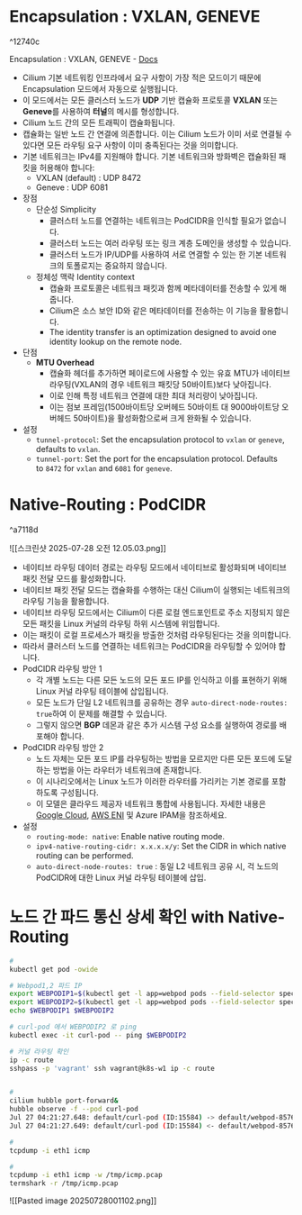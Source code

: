 # Encapsulation : VXLAN, GENEVE

^12740c

Encapsulation : VXLAN, GENEVE - [Docs](https://docs.cilium.io/en/stable/network/concepts/routing/)

- Cilium 기본 네트워킹 인프라에서 요구 사항이 가장 적은 모드이기 때문에 Encapsulation 모드에서 자동으로 실행됩니다.
- 이 모드에서는 모든 클러스터 노드가 **UDP** 기반 캡슐화 프로토콜 **VXLAN** 또는 **Geneve**를 사용하여 **터널**의 메시를 형성합니다.
- Cilium 노드 간의 모든 트래픽이 캡슐화됩니다.
- 캡슐화는 일반 노드 간 연결에 의존합니다. 이는 Cilium 노드가 이미 서로 연결될 수 있다면 모든 라우팅 요구 사항이 이미 충족된다는 것을 의미합니다.
- 기본 네트워크는 IPv4를 지원해야 합니다. 기본 네트워크와 방화벽은 캡슐화된 패킷을 허용해야 합니다:
    - VXLAN (default) : UDP 8472
    - Geneve : UDP 6081
- 장점
    - 단순성 Simplicity
        - 클러스터 노드를 연결하는 네트워크는 PodCIDR을 인식할 필요가 없습니다.
        - 클러스터 노드는 여러 라우팅 또는 링크 계층 도메인을 생성할 수 있습니다.
        - 클러스터 노드가 IP/UDP를 사용하여 서로 연결할 수 있는 한 기본 네트워크의 토폴로지는 중요하지 않습니다.
    - 정체성 맥락 Identity context
        - 캡슐화 프로토콜은 네트워크 패킷과 함께 메타데이터를 전송할 수 있게 해줍니다.
        - Cilium은 소스 보안 ID와 같은 메타데이터를 전송하는 이 기능을 활용합니다.
        - The identity transfer is an optimization designed to avoid one identity lookup on the remote node.
- 단점
    - **MTU Overhead**
        - 캡슐화 헤더를 추가하면 페이로드에 사용할 수 있는 유효 MTU가 네이티브 라우팅(VXLAN의 경우 네트워크 패킷당 50바이트)보다 낮아집니다.
        - 이로 인해 특정 네트워크 연결에 대한 최대 처리량이 낮아집니다.
        - 이는 점보 프레임(1500바이트당 오버헤드 50바이트 대 9000바이트당 오버헤드 50바이트)을 활성화함으로써 크게 완화될 수 있습니다.
- 설정
    - `tunnel-protocol`: Set the encapsulation protocol to `vxlan` or `geneve`, defaults to `vxlan`.
    - `tunnel-port`: Set the port for the encapsulation protocol. Defaults to `8472` for `vxlan` and `6081` for `geneve`.

# Native-Routing : PodCIDR

^a7118d

![[스크린샷 2025-07-28 오전 12.05.03.png]]
- 네이티브 라우팅 데이터 경로는 라우팅 모드에서 네이티브로 활성화되며 네이티브 패킷 전달 모드를 활성화합니다.
- 네이티브 패킷 전달 모드는 캡슐화를 수행하는 대신 Cilium이 실행되는 네트워크의 라우팅 기능을 활용합니다.
- 네이티브 라우팅 모드에서는 Cilium이 다른 로컬 엔드포인트로 주소 지정되지 않은 모든 패킷을 Linux 커널의 라우팅 하위 시스템에 위임합니다.
- 이는 패킷이 로컬 프로세스가 패킷을 방출한 것처럼 라우팅된다는 것을 의미합니다.
- 따라서 클러스터 노드를 연결하는 네트워크는 PodCIDR을 라우팅할 수 있어야 합니다.
- PodCIDR 라우팅 방안 1
    - 각 개별 노드는 다른 모든 노드의 모든 포드 IP를 인식하고 이를 표현하기 위해 Linux 커널 라우팅 테이블에 삽입됩니다.
    - 모든 노드가 단일 L2 네트워크를 공유하는 경우 `auto-direct-node-routes: true`하여 이 문제를 해결할 수 있습니다.
    - 그렇지 않으면 **BGP** 데몬과 같은 추가 시스템 구성 요소를 실행하여 경로를 배포해야 합니다.
- PodCIDR 라우팅 방안 2
    - 노드 자체는 모든 포드 IP를 라우팅하는 방법을 모르지만 다른 모든 포드에 도달하는 방법을 아는 라우터가 네트워크에 존재합니다.
    - 이 시나리오에서는 Linux 노드가 이러한 라우터를 가리키는 기본 경로를 포함하도록 구성됩니다.
    - 이 모델은 클라우드 제공자 네트워크 통합에 사용됩니다. 자세한 내용은 [Google Cloud](https://docs.cilium.io/en/stable/network/concepts/routing/#google-cloud), [AWS ENI](https://docs.cilium.io/en/stable/network/concepts/routing/#aws-eni) 및 Azure IPAM을 참조하세요.
- 설정
    - `routing-mode: native`: Enable native routing mode.
    - `ipv4-native-routing-cidr: x.x.x.x/y`: Set the CIDR in which native routing can be performed.
    - `auto-direct-node-routes: true` : 동일 L2 네트워크 공유 시, 걱 노드의 PodCIDR에 대한 Linux 커널 라우팅 테이블에 삽입.

# 노드 간 파드 통신 상세 확인 with Native-Routing
```bash
#
kubectl get pod -owide

# Webpod1,2 파드 IP
export WEBPODIP1=$(kubectl get -l app=webpod pods --field-selector spec.nodeName=k8s-ctr -o jsonpath='{.items[0].status.podIP}')
export WEBPODIP2=$(kubectl get -l app=webpod pods --field-selector spec.nodeName=k8s-w1  -o jsonpath='{.items[0].status.podIP}')
echo $WEBPODIP1 $WEBPODIP2

# curl-pod 에서 WEBPODIP2 로 ping
kubectl exec -it curl-pod -- ping $WEBPODIP2

# 커널 라우팅 확인
ip -c route
sshpass -p 'vagrant' ssh vagrant@k8s-w1 ip -c route


#
cilium hubble port-forward&
hubble observe -f --pod curl-pod
Jul 27 04:21:27.648: default/curl-pod (ID:15584) -> default/webpod-857687f8b6-wdxhq (ID:46396) to-network FORWARDED (ICMPv4 EchoRequest)
Jul 27 04:21:27.649: default/curl-pod (ID:15584) <- default/webpod-857687f8b6-wdxhq (ID:46396) to-endpoint FORWARDED (ICMPv4 EchoReply)

#
tcpdump -i eth1 icmp

#
tcpdump -i eth1 icmp -w /tmp/icmp.pcap
termshark -r /tmp/icmp.pcap

```
![[Pasted image 20250728001102.png]]


